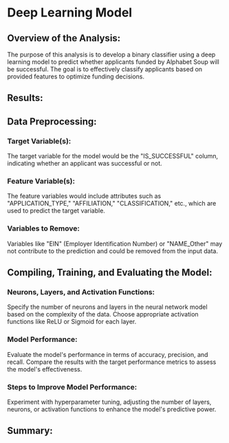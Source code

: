 # Deep Learning Model

## Overview of the Analysis: ##
The purpose of this analysis is to develop a binary classifier using a deep learning model to predict whether applicants funded by Alphabet Soup will be successful. The goal is to effectively classify applicants based on provided features to optimize funding decisions.

## Results: ##

## Data Preprocessing: ##

### Target Variable(s): ###

The target variable for the model would be the "IS_SUCCESSFUL" column, indicating whether an applicant was successful or not.

### Feature Variable(s): ###

The feature variables would include attributes such as "APPLICATION_TYPE," "AFFILIATION," "CLASSIFICATION," etc., which are used to predict the target variable.

### Variables to Remove: ###

Variables like "EIN" (Employer Identification Number) or "NAME_Other" may not contribute to the prediction and could be removed from the input data.

## Compiling, Training, and Evaluating the Model: ##

### Neurons, Layers, and Activation Functions: ###

Specify the number of neurons and layers in the neural network model based on the complexity of the data. Choose appropriate activation functions like ReLU or Sigmoid for each layer.

### Model Performance: ###

Evaluate the model's performance in terms of accuracy, precision, and recall. Compare the results with the target performance metrics to assess the model's effectiveness.
### Steps to Improve Model Performance: ###

Experiment with hyperparameter tuning, adjusting the number of layers, neurons, or activation functions to enhance the model's predictive power.

## Summary: ##
